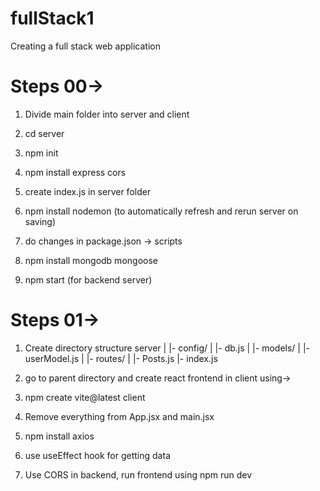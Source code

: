 # fullStack1
 Creating a full stack web application

# Steps 00->

1) Divide main folder into server and client

2) cd server

3) npm init

4) npm install express cors

5) create index.js in server folder

6) npm install nodemon (to automatically refresh and rerun server on saving)

7) do changes in package.json -> scripts

8) npm install mongodb mongoose

9) npm start (for backend server)

# Steps 01->

1) Create directory structure
  server
  |
  |- config/
  |     |- db.js
  |
  |- models/
  |    |- userModel.js
  |
  |- routes/
  |     |- Posts.js
  |- index.js

2) go to parent directory and create react frontend in client using->

3) npm create vite@latest client

4) Remove everything from App.jsx and main.jsx

5) npm install axios

6) use useEffect hook for getting data

7) Use CORS in backend, run frontend using npm run dev


